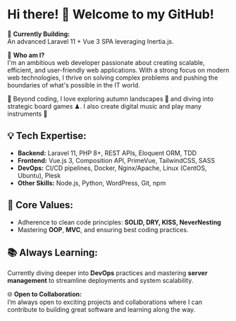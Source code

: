 # Hi there! 👋 Welcome to my GitHub!

🚀 **Currently Building:**  
An advanced Laravel 11 + Vue 3 SPA leveraging Inertia.js.

🌟 **Who am I?**  
I'm an ambitious web developer passionate about creating scalable, efficient, and user-friendly web applications. With a strong focus on modern web technologies, I thrive on solving complex problems and pushing the boundaries of what's possible in the IT world.

🍁 Beyond coding, I love exploring autumn landscapes 🍂 and diving into strategic board games ♟. I also create digital music and play many instruments 🎸

## 💡 Tech Expertise:
- **Backend:** Laravel 11, PHP 8+, REST APIs, Eloquent ORM, TDD  
- **Frontend:** Vue.js 3, Composition API, PrimeVue, TailwindCSS, SASS  
- **DevOps:** CI/CD pipelines, Docker, Nginx/Apache, Linux (CentOS, Ubuntu), Plesk  
- **Other Skills:** Node.js, Python, WordPress, Git, npm  

## 🎯 Core Values:
- Adherence to clean code principles: **SOLID, DRY, KISS, NeverNesting**  
- Mastering **OOP**, **MVC**, and ensuring best coding practices.

## 📚 Always Learning:
Currently diving deeper into **DevOps** practices and mastering **server management** to streamline deployments and system scalability.

🌐 **Open to Collaboration:**  
I’m always open to exciting projects and collaborations where I can contribute to building great software and learning along the way.
